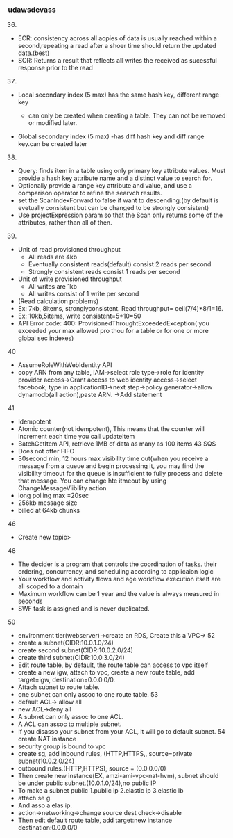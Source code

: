 ### udawsdevass

36.
- ECR: consistency across all aopies of data is usually reached within a second,repeating a read after a shoer time should return the updated data.(best)
- SCR: Returns a result that reflects all writes the received as sucessful response prior to the read

37.
- Local secondary index (5 max) has the same hash key, different range key
  - can only be created when creating a table. They can not be removed or modified later.

- Global secondary index (5 max)
  -has diff hash key and diff range key.can be created later

38.
- Query: finds item in a table using only primary key attribute values. Must provide a hash key attribute name and a distinct value to search for.
- Optionally provide a range key attribute and value, and use a comparison operator to refine the searvch results.
- set the ScanIndexForward to false if want to descending.(by default is evetually consistent but can be changed to be strongly consistent)
- Use projectExpression param so that the Scan only returns some of the attributes, rather than all of then.

39.
- Unit of read provisioned throughput
  - All reads are 4kb
  - Eventually consistent reads(default) consist 2 reads per second
  - Strongly consistent reads consist 1 reads per second
- Unit of write provisioned throughput
  - All writes are 1kb
  - All writes consist of 1 write per second
- (Read calculation problems)
- Ex: 7kb, 8items, stronglyconsistent. Read throughput= ceil(7/4)*8/1=16.
- Ex: 10kb,5items, write consistent=5*10=50
- API Error code: 400: ProvisionedThroughtExceededException( you exceeded your max allowed pro thou for a table or for one or more global sec indexes)

40
- AssumeRoleWithWebIdentity API
- copy ARN from any table, IAM->select role type->role for identity provider access->Grant access to web identity access->select facebook, type in applicationID->next step->policy generator->allow dynamodb(all action),paste ARN. ->Add statement

41
- Idempotent
- Atomic counter(not idempotent), This means that the counter will increment each time you call updateItem 
- BatchGetItem API, retrieve 1MB of data as many as 100 items
43
SQS
- Does not offer FIFO
- 30second min, 12 hours max visibility time out(when you receive a message from a queue and begin processing it, you may find the visibility timeout for the queue is insufficient to fully process and delete that message. You can change hte itmeout by using ChangeMessageViibility action
- long polling max =20sec
- 256kb message size
- billed at 64kb chunks

46
- Create new topic>

48
- The decider is a program that controls the coordination of tasks. their ordering, concurrency, and scheduling according to applicaion logic
- Your workflow and activity flows and age workflow execution itself are all scoped to a domain
- Maximum workflow can be 1 year and the value is always measured in seconds
- SWF task is assigned and is never duplicated.

50
- environment tier(webserver)->create an RDS, Create this a VPC->
52
- create a subnet(CIDR:10.0.1.0/24)
- create second subnet(CIDR:10.0.2.0/24)
- create third subnet(CIDR:10.0.3.0/24)
- Edit route table, by default, the route table can access to vpc itself
- create a new igw, attach to vpc, create a new route table, add target=igw, destination=0.0.0.0/0.
- Attach subnet to route table.
- one subnet can only assoc to one route table.
53
- default ACL-> allow all
- new ACL->deny all
- A subnet can only assoc to one ACL.
- A ACL can assoc to multiple subnet.
- If you disasso your subnet from your ACL, it will go to default subnet.
54
create NAT instance
- security group is bound to vpc
- create sg, add inbound rules, (HTTP,HTTPS,, source=private subnet(10.0.2.0/24)
- outbound rules.(HTTP,HTTPS), source = (0.0.0.0/0)
- Then create new instance(EX, amzi-ami-vpc-nat-hvm), subnet should be under public subnet.(10.0.1.0/24),no public IP
- To make a subnet public 1.public ip 2.elastic ip 3.elastic lb
- attach se g.
- And asso a elas ip.
- action->networking->change source dest check->disable
- Then edit default route table, add target:new instance destination:0.0.0.0/0
